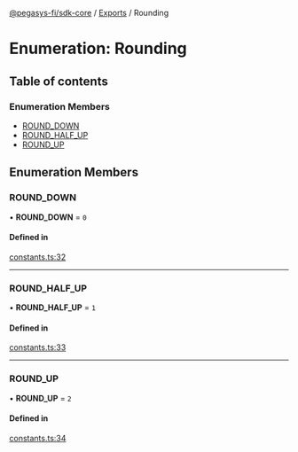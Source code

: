 [@pegasys-fi/sdk-core](../README.md) / [Exports](../modules.md) / Rounding

# Enumeration: Rounding

## Table of contents

### Enumeration Members

- [ROUND\_DOWN](Rounding.md#round_down)
- [ROUND\_HALF\_UP](Rounding.md#round_half_up)
- [ROUND\_UP](Rounding.md#round_up)

## Enumeration Members

### ROUND\_DOWN

• **ROUND\_DOWN** = ``0``

#### Defined in

[constants.ts:32](https://github.com/Pegasys-fi/sdk-core/blob/9997e88/src/constants.ts#L32)

___

### ROUND\_HALF\_UP

• **ROUND\_HALF\_UP** = ``1``

#### Defined in

[constants.ts:33](https://github.com/Pegasys-fi/sdk-core/blob/9997e88/src/constants.ts#L33)

___

### ROUND\_UP

• **ROUND\_UP** = ``2``

#### Defined in

[constants.ts:34](https://github.com/Pegasys-fi/sdk-core/blob/9997e88/src/constants.ts#L34)
